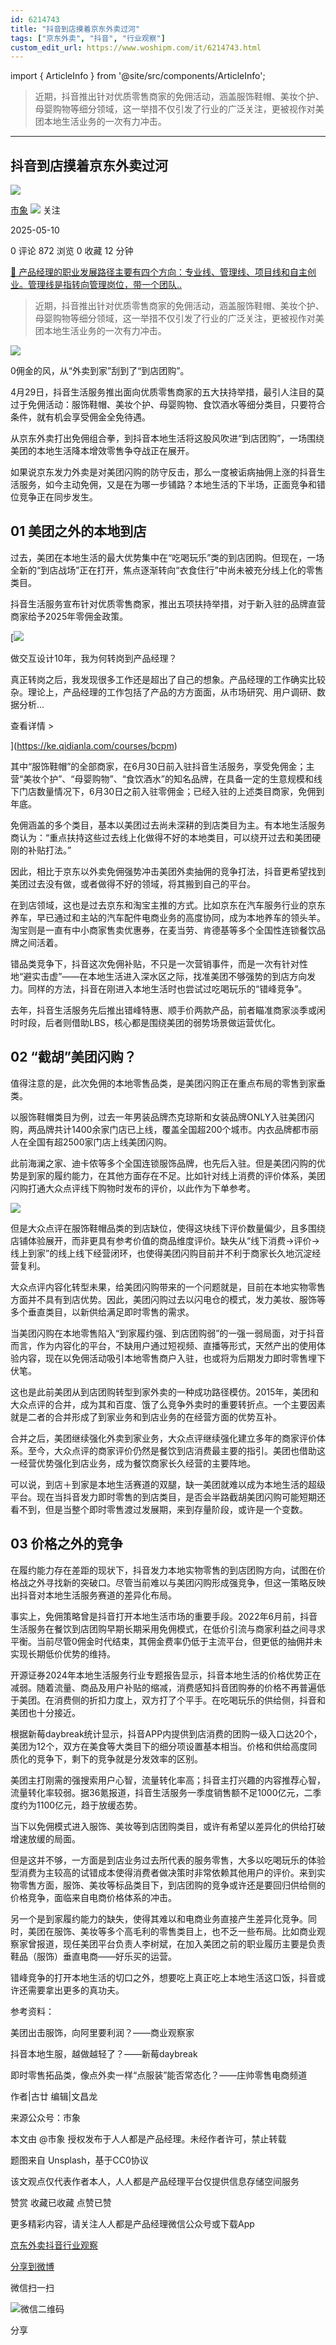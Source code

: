 ```yaml
---
id: 6214743
title: "抖音到店摸着京东外卖过河"
tags: ["京东外卖", "抖音", "行业观察"]
custom_edit_url: https://www.woshipm.com/it/6214743.html
---
```

import { ArticleInfo } from '@site/src/components/ArticleInfo';

<ArticleInfo
    author="市象"
    authorLink="https://www.woshipm.com/u/826464"
    published="2025-05-10"
    views={872}
    comments={0}
    collects={0}
/>

> 近期，抖音推出针对优质零售商家的免佣活动，涵盖服饰鞋帽、美妆个护、母婴购物等细分领域，这一举措不仅引发了行业的广泛关注，更被视作对美团本地生活业务的一次有力冲击。

---

## 抖音到店摸着京东外卖过河

[![](https://static.woshipm.com/view/woshipm_api_def_20240829104203_6543.jpg?imageView2/1/w/72/h/72/q/100)](https://www.woshipm.com/u/826464)

[市象](https://www.woshipm.com/u/826464) ![](https://static.woshipm.com/tag/1122_1@2x.png) 关注

2025-05-10

0 评论 872 浏览 0 收藏 12 分钟

[🔗 产品经理的职业发展路径主要有四个方向：专业线、管理线、项目线和自主创业。管理线是指转向管理岗位，带一个团队..](https://ke.qidianla.com/courses/90pm)

> 近期，抖音推出针对优质零售商家的免佣活动，涵盖服饰鞋帽、美妆个护、母婴购物等细分领域，这一举措不仅引发了行业的广泛关注，更被视作对美团本地生活业务的一次有力冲击。

![](https://image.woshipm.com/2023/04/13/bdb47826-d9e9-11ed-bd74-00163e0b5ff3.jpg)

0佣金的风，从“外卖到家”刮到了“到店团购”。

4月29日，抖音生活服务推出面向优质零售商家的五大扶持举措，最引人注目的莫过于免佣活动：服饰鞋帽、美妆个护、母婴购物、食饮酒水等细分类目，只要符合条件，就有机会享受佣金全免待遇。

从京东外卖打出免佣组合拳，到抖音本地生活将这股风吹进“到店团购”，一场围绕美团的本地生活降本增效零售争夺战正在展开。

如果说京东发力外卖是对美团闪购的防守反击，那么一度被诟病抽佣上涨的抖音生活服务，如今主动免佣，又是在为哪一步铺路？本地生活的下半场，正面竞争和错位竞争正在同步发生。

## 01 美团之外的本地到店

过去，美团在本地生活的最大优势集中在“吃喝玩乐”类的到店团购。但现在，一场全新的“到店战场”正在打开，焦点逐渐转向“衣食住行”中尚未被充分线上化的零售类目。

抖音生活服务宣布针对优质零售商家，推出五项扶持举措，对于新入驻的品牌直营商家给予2025年零佣金政策。

[![](https://image.woshipm.com/2023/08/02/769bf6f4-30e6-11ee-b3cb-00163e0b5ff3.png)

做交互设计10年，我为何转岗到产品经理？

真正转岗之后，我发现很多工作还是超出了自己的想象。产品经理的工作确实比较杂。理论上，产品经理的工作包括了产品的方方面面，从市场研究、用户调研、数据分析...

查看详情 >

](https://ke.qidianla.com/courses/bcpm)

其中“服饰鞋帽”的全部商家，在6月30日前入驻抖音生活服务，享受免佣金；主营“美妆个护”、“母婴购物”、“食饮酒水”的知名品牌，在具备一定的生意规模和线下门店数量情况下，6月30日之前入驻零佣金；已经入驻的上述类目商家，免佣到年底。

免佣涵盖的多个类目，基本以美团过去尚未深耕的到店类目为主。有本地生活服务商认为：“重点扶持这些过去线上化做得不好的本地类目，可以绕开过去和美团硬刚的补贴打法。”

因此，相比于京东以外卖免佣强势冲击美团外卖抽佣的竞争打法，抖音更希望找到美团过去没有做，或者做得不好的领域，将其搬到自己的平台。

在到店领域，这也是过去京东和淘宝主推的方式。比如京东在汽车服务行业的京东养车，早已通过和主站的汽车配件电商业务的高度协同，成为本地养车的领头羊。淘宝则是一直有中小商家售卖优惠券，在麦当劳、肯德基等多个全国性连锁餐饮品牌之间活着。

错品类竞争下，抖音这次免佣补贴，不只是一次营销事件，而是一次有针对性地“避实击虚”——在本地生活进入深水区之际，找准美团不够强势的到店方向发力。同样的方法，抖音在刚进入本地生活时也尝试过吃喝玩乐的“错峰竞争”。

去年，抖音生活服务先后推出错峰特惠、顺手价两款产品，前者瞄准商家淡季或闲时时段，后者则借助LBS，核心都是围绕美团的弱势场景做运营优化。

## 02 “截胡”美团闪购？

值得注意的是，此次免佣的本地零售品类，是美团闪购正在重点布局的零售到家垂类。

以服饰鞋帽类目为例，过去一年男装品牌杰克琼斯和女装品牌ONLY入驻美团闪购，两品牌共计1400余家门店已上线，覆盖全国超200个城市。内衣品牌都市丽人在全国有超2500家门店上线美团闪购。

此前海澜之家、迪卡侬等多个全国连锁服饰品牌，也先后入驻。但是美团闪购的优势是到家的履约能力，在其他方面存在不足。比如针对线上消费的评价体系，美团闪购打通大众点评线下购物时发布的评价，以此作为下单参考。

![](https://image.woshipm.com/wp-files/2025/05/Rsg5Clz4OfMjLJVtmA42.png)

但是大众点评在服饰鞋帽品类的到店缺位，使得这块线下评价数量偏少，且多围绕店铺体验展开，而非更具有参考价值的商品维度评价。缺失从“线下消费→评价→线上到家”的线上线下经营闭环，也使得美团闪购目前并不利于商家长久地沉淀经营复利。

大众点评内容化转型未果，给美团闪购带来的一个问题就是，目前在本地实物零售方面并不具有到店优势。因此，美团闪购过去以闪电仓的模式，发力美妆、服饰等多个垂直类目，以新供给满足即时零售的需求。

当美团闪购在本地零售陷入“到家履约强、到店团购弱”的一强一弱局面，对于抖音而言，作为内容化的平台，不缺用户通过短视频、直播等形式，天然产出的使用体验内容，现在以免佣活动吸引本地零售商户入驻，也或将为后期发力即时零售埋下伏笔。

这也是此前美团从到店团购转型到家外卖的一种成功路径模仿。2015年，美团和大众点评的合并，成为其和百度、饿了么竞争外卖时的重要转折点。一个主要因素就是二者的合并形成了到家业务和到店业务的在经营方面的优势互补。

合并之后，美团继续强化外卖到家业务，大众点评继续强化建立多年的商家评价体系。至今，大众点评的商家评价仍然是餐饮到店消费最主要的指引。美团也借助这一经营优势强化到店业务，成为餐饮商家长久经营的主要阵地。

可以说，到店＋到家是本地生活赛道的双腿，缺一美团就难以成为本地生活的超级平台。现在当抖音发力即时零售的到店类目，是否会半路截胡美团闪购可能短期还看不到，但是当整个即时零售渡过发展期，来到存量阶段，或许是一个变数。

## 03 价格之外的竞争

在履约能力存在差距的现状下，抖音发力本地实物零售的到店团购方向，试图在价格战之外寻找新的突破口。尽管当前难以与美团闪购形成强竞争，但这一策略反映出抖音对本地生活服务赛道的差异化布局。

事实上，免佣策略曾是抖音打开本地生活市场的重要手段。2022年6月前，抖音生活服务在餐饮到店团购早期长期采用免佣模式，在低价引流与商家利益之间寻求平衡。当前尽管0佣金时代结束，其佣金费率仍低于主流平台，但更低的抽佣并未实现长期低价优势的维持。

开源证券2024年本地生活服务行业专题报告显示，抖音本地生活的价格优势正在减弱。随着流量、商品及用户补贴的缩减，消费感知抖音团购券的价格不再普遍低于美团。在消费侧的折扣力度上，双方打了个平手。在吃喝玩乐的供给侧，抖音和美团也十分接近。

根据新莓daybreak统计显示，抖音APP内提供到店消费的团购一级入口达20个，美团为12个，双方在美食等大类目下的细分项设置基本相当。价格和供给高度同质化的竞争下，剩下的竞争就是分发效率的区别。

美团主打刚需的强搜索用户心智，流量转化率高；抖音主打兴趣的内容推荐心智，流量转化率较弱。据36氪报道，抖音生活服务一季度销售额不足1000亿元，二季度约为1100亿元，趋于放缓态势。

当下以免佣模式进入服饰、美妆等到店团购类目，或许有希望以差异化的供给打破增速放缓的局面。

但是这并不够，一方面是到店业务过去所代表的服务零售，大多以吃喝玩乐的体验型消费为主较高的试错成本使得消费者做决策时非常依赖其他用户的评价。来到实物零售方面，服饰、美妆等标品类目下，到店团购的竞争或许还是要回归供给侧的价格竞争，面临来自电商价格体系的冲击。

另一个是到家履约能力的缺失，使得其难以和电商业务直接产生差异化竞争。同时，美团在服饰、美妆等多个高毛利的零售类目上，也不乏一些布局。比如商业观察家曾报道，现任美团平台负责人李树斌，在加入美团之前的职业履历主要是负责鞋品（服饰）垂直电商——好乐买的运营。

错峰竞争的打开本地生活的切口之外，想要吃上真正吃上本地生活这口饭，抖音或许还需要拿出更多的真功夫。

参考资料：

美团出击服饰，向阿里要利润？——商业观察家

抖音本地生服，越做越轻了？——新莓daybreak

即时零售拓品类，像点外卖一样“点服装”能否常态化？——庄帅零售电商频道

作者|古廿 编辑|文昌龙

来源公众号：市象

本文由 @市象 授权发布于人人都是产品经理。未经作者许可，禁止转载

题图来自 Unsplash，基于CC0协议

该文观点仅代表作者本人，人人都是产品经理平台仅提供信息存储空间服务

赞赏 收藏已收藏 点赞已赞

更多精彩内容，请关注人人都是产品经理微信公众号或下载App

[京东外卖](https://www.woshipm.com/tag/%e4%ba%ac%e4%b8%9c%e5%a4%96%e5%8d%96)[抖音](https://www.woshipm.com/tag/%e6%8a%96%e9%9f%b3)[行业观察](https://www.woshipm.com/tag/%e8%a1%8c%e4%b8%9a%e8%a7%82%e5%af%9f)

[分享到微博](https://service.weibo.com/share/share.php?appkey=2775287854&title=抖音到店摸着京东外卖过河&url=https://www.woshipm.com/it/6214743.html&pic=https://image.woshipm.com/2023/04/13/bdb47826-d9e9-11ed-bd74-00163e0b5ff3.jpg)

微信扫一扫

![微信二维码](https://api.pwmqr.com/qrcode/create/?url=https://www.woshipm.com/it/6214743.html)

分享